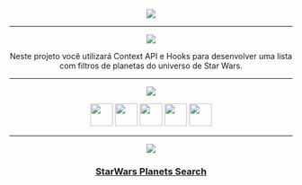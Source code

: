 <div align="center">

<img src="https://img.shields.io/static/v1?label=Projeto&message=StarWars Planets Search&color=orange&style=for-the-badge&logo=github"/>

---   

<img src="https://img.shields.io/static/v1?label=Objetivo&message=Contexto&color=blue&style=for-the-badge&logo=github"/>
<p></p>

Neste projeto você utilizará Context API e Hooks para desenvolver uma lista com filtros de planetas do universo de Star Wars.

---   
<div align="center">
<img src="https://img.shields.io/static/v1?label=Habilidades Aprendidas&message=Ferramentas e Tecnologias&color=red&style=for-the-badge&logo=github"/>
<p></p>
<img src="https://cdn.jsdelivr.net/gh/devicons/devicon/icons/html5/html5-original.svg" width="40" height="40"/> <img 
src="https://cdn.jsdelivr.net/gh/devicons/devicon/icons/css3/css3-original.svg" width="40" height="40"/> <img 
src="https://cdn.jsdelivr.net/gh/devicons/devicon/icons/javascript/javascript-original.svg" width="40" height="40"/> <img 
src="https://cdn.jsdelivr.net/gh/devicons/devicon/icons/react/react-original-wordmark.svg" width="40" height="40"/>
<img src="https://cdn.jsdelivr.net/gh/devicons/devicon/icons/redux/redux-original.svg" " width="40" height="40"/>
</div>

---   

<img src="https://img.shields.io/static/v1?label=Link&message=StarWars Planets Search&color=green&style=for-the-badge&logo=github"/>

### <b> <a href="https://projeto-starwars-planets-search.vercel.app/">StarWars Planets Search</a> </b> <br>

</div>

<div align="center">
